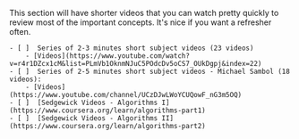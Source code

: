 This section will have shorter videos that you can watch pretty quickly to review most of the important concepts.
    It's nice if you want a refresher often.

    - [ ]  Series of 2-3 minutes short subject videos (23 videos)
        - [Videos](https://www.youtube.com/watch?v=r4r1DZcx1cM&list=PLmVb1OknmNJuC5POdcDv5oCS7_OUkDgpj&index=22)
    - [ ]  Series of 2-5 minutes short subject videos - Michael Sambol (18 videos):
        - [Videos](https://www.youtube.com/channel/UCzDJwLWoYCUQowF_nG3m5OQ)
    - [ ]  [Sedgewick Videos - Algorithms I](https://www.coursera.org/learn/algorithms-part1)
    - [ ]  [Sedgewick Videos - Algorithms II](https://www.coursera.org/learn/algorithms-part2)